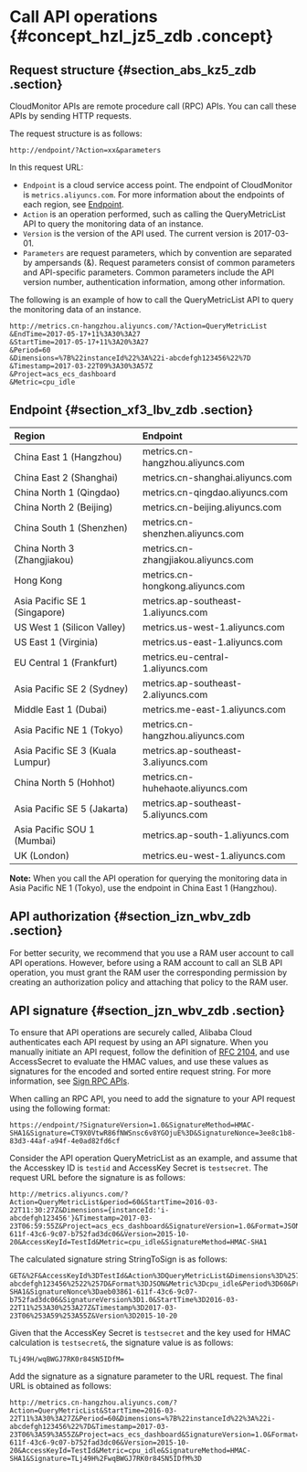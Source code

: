 # Call API operations {#concept_hzl_jz5_zdb .concept}

## Request structure {#section_abs_kz5_zdb .section}

CloudMonitor APIs are remote procedure call \(RPC\) APIs. You can call these APIs by sending HTTP requests.

The request structure is as follows:

`http://endpoint/?Action=xx&parameters`

In this request URL:

-   `Endpoint` is a cloud service access point. The endpoint of CloudMonitor is `metrics.aliyuncs.com`. For more information about the endpoints of each region, see [Endpoint](#).
-   `Action` is an operation performed, such as calling the QueryMetricList API to query the monitoring data of an instance.
-   `Version` is the version of the API used. The current version is 2017-03-01.
-   `Parameters` are request parameters, which by convention are separated by ampersands \(&\). Request parameters consist of common parameters and API-specific parameters. Common parameters include the API version number, authentication information, among other information.

The following is an example of how to call the QueryMetricList API to query the monitoring data of an instance.

```
http://metrics.cn-hangzhou.aliyuncs.com/?Action=QueryMetricList
&EndTime=2017-05-17+11%3A30%3A27
&StartTime=2017-05-17+11%3A20%3A27
&Period=60
&Dimensions=%7B%22instanceId%22%3A%22i-abcdefgh123456%22%7D
&Timestamp=2017-03-22T09%3A30%3A57Z
&Project=acs_ecs_dashboard
&Metric=cpu_idle
```

## Endpoint {#section_xf3_lbv_zdb .section}

|Region|Endpoint|
|:-----|:-------|
|China East 1 \(Hangzhou\)|metrics.cn-hangzhou.aliyuncs.com|
|China East 2 \(Shanghai\)|metrics.cn-shanghai.aliyuncs.com|
|China North 1 \(Qingdao\)|metrics.cn-qingdao.aliyuncs.com|
|China North 2 \(Beijing\)|metrics.cn-beijing.aliyuncs.com|
|China South 1 \(Shenzhen\)|metrics.cn-shenzhen.aliyuncs.com|
|China North 3 \(Zhangjiakou\)|metrics.cn-zhangjiakou.aliyuncs.com|
|Hong Kong|metrics.cn-hongkong.aliyuncs.com|
|Asia Pacific SE 1 \(Singapore\)|metrics.ap-southeast-1.aliyuncs.com|
|US West 1 \(Silicon Valley\)|metrics.us-west-1.aliyuncs.com|
|US East 1 \(Virginia\)|metrics.us-east-1.aliyuncs.com|
|EU Central 1 \(Frankfurt\)|metrics.eu-central-1.aliyuncs.com|
|Asia Pacific SE 2 \(Sydney\)|metrics.ap-southeast-2.aliyuncs.com|
|Middle East 1 \(Dubai\)|metrics.me-east-1.aliyuncs.com|
|Asia Pacific NE 1 \(Tokyo\)|metrics.cn-hangzhou.aliyuncs.com|
|Asia Pacific SE 3 \(Kuala Lumpur\)|metrics.ap-southeast-3.aliyuncs.com|
|China North 5 \(Hohhot\)|metrics.cn-huhehaote.aliyuncs.com|
|Asia Pacific SE 5 \(Jakarta\)|metrics.ap-southeast-5.aliyuncs.com|
|Asia Pacific SOU 1 \(Mumbai\)|metrics.ap-south-1.aliyuncs.com|
|UK \(London\)|metrics.eu-west-1.aliyuncs.com|

**Note:** When you call the API operation for querying the monitoring data in Asia Pacific NE 1 \(Tokyo\), use the endpoint in China East 1 \(Hangzhou\).

## API authorization {#section_izn_wbv_zdb .section}

For better security, we recommend that you use a RAM user account to call API operations. However, before using a RAM account to call an SLB API operation, you must grant the RAM user the corresponding permission by creating an authorization policy and attaching that policy to the RAM user.

## API signature {#section_jzn_wbv_zdb .section}

To ensure that API operations are securely called, Alibaba Cloud authenticates each API request by using an API signature. When you manually initiate an API request, follow the definition of [RFC 2104](https://www.ietf.org/rfc/rfc2104.txt?spm=a2c4g.11186623.2.6.tstgdp&file=rfc2104.txt), and use AccessSecret to evaluate the HMAC values, and use these values as signatures for the encoded and sorted entire request string. For more information, see [Sign RPC APIs](https://www.alibabacloud.com/help/doc-detail/66384.htm).

When calling an RPC API, you need to add the signature to your API request using the following format:

`https://endpoint/?SignatureVersion=1.0&SignatureMethod=HMAC-SHA1&Signature=CT9X0VtwR86fNWSnsc6v8YGOjuE%3D&SignatureNonce=3ee8c1b8-83d3-44af-a94f-4e0ad82fd6cf`

Consider the API operation QueryMetricList as an example, and assume that the Accesskey ID is `testid` and AccessKey Secret is `testsecret`. The request URL before the signature is as follows:

```
http://metrics.aliyuncs.com/?Action=QueryMetricList&period=60&StartTime=2016-03-22T11:30:27Z&Dimensions={instanceId:'i-abcdefgh123456'}&Timestamp=2017-03-23T06:59:55Z&Project=acs_ecs_dashboard&SignatureVersion=1.0&Format=JSON&SignatureNonce=aeb03861-611f-43c6-9c07-b752fad3dc06&Version=2015-10-20&AccessKeyId=TestId&Metric=cpu_idle&SignatureMethod=HMAC-SHA1
```

The calculated signature string StringToSign is as follows:

```
GET&%2F&AccessKeyId%3DTestId&Action%3DQueryMetricList&Dimensions%3D%257B%2522instanceId%2522%253A%2522i-abcdefgh123456%2522%257D&Format%3DJSON&Metric%3Dcpu_idle&Period%3D60&Project%3Dacs_ecs_dashboard&SignatureMethod%3DHMAC-SHA1&SignatureNonce%3Daeb03861-611f-43c6-9c07-b752fad3dc06&SignatureVersion%3D1.0&StartTime%3D2016-03-22T11%253A30%253A27Z&Timestamp%3D2017-03-23T06%253A59%253A55Z&Version%3D2015-10-20
```

Given that the AccessKey Secret is `testsecret` and the key used for HMAC calculation is `testsecret&`, the signature value is as follows:

```
TLj49H/wqBWGJ7RK0r84SN5IDfM=
```

Add the signature as a signature parameter to the URL request. The final URL is obtained as follows:

```
http://metrics.cn-hangzhou.aliyuncs.com/?Action=QueryMetricList&StartTime=2016-03-22T11%3A30%3A27Z&Period=60&Dimensions=%7B%22instanceId%22%3A%22i-abcdefgh123456%22%7D&Timestamp=2017-03-23T06%3A59%3A55Z&Project=acs_ecs_dashboard&SignatureVersion=1.0&Format=JSON&SignatureNonce=aeb03861-611f-43c6-9c07-b752fad3dc06&Version=2015-10-20&AccessKeyId=TestId&Metric=cpu_idle&SignatureMethod=HMAC-SHA1&Signature=TLj49H%2FwqBWGJ7RK0r84SN5IDfM%3D
```

